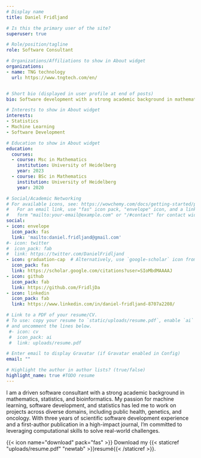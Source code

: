 ```yaml
---
# Display name
title: Daniel Fridljand

# Is this the primary user of the site?
superuser: true

# Role/position/tagline
role: Software Consultant 

# Organizations/Affiliations to show in About widget
organizations:
- name: TNG technology 
  url: https://www.tngtech.com/en/


# Short bio (displayed in user profile at end of posts)
bio: Software development with a strong academic background in mathematics. 

# Interests to show in About widget
interests:
- Statistics
- Machine Learning  
- Software Development

# Education to show in About widget
education:
  courses:
  - course: Msc in Mathematics
    institution: University of Heidelberg
    year: 2023
  - course: BSc in Mathematics
    institution: University of Heidelberg
    year: 2020

# Social/Academic Networking
# For available icons, see: https://wowchemy.com/docs/getting-started/page-builder/#icons
#   For an email link, use "fas" icon pack, "envelope" icon, and a link in the
#   form "mailto:your-email@example.com" or "/#contact" for contact widget.
social:
- icon: envelope
  icon_pack: fas
  link: 'mailto:daniel.fridljand@gmail.com'
#- icon: twitter
#  icon_pack: fab
#  link: https://twitter.com/DanielFridljand
- icon: graduation-cap  # Alternatively, use `google-scholar` icon from `ai` icon pack
  icon_pack: fas
  link: https://scholar.google.com/citations?user=SIoMbdMAAAAJ
- icon: github
  icon_pack: fab
  link: https://github.com/FridljDa
- icon: linkedin
  icon_pack: fab
  link: https://www.linkedin.com/in/daniel-fridljand-8707a2208/

# Link to a PDF of your resume/CV.
# To use: copy your resume to `static/uploads/resume.pdf`, enable `ai` icons in `params.toml`,
# and uncomment the lines below.
 #- icon: cv
 #  icon_pack: ai
 #  link: uploads/resume.pdf

# Enter email to display Gravatar (if Gravatar enabled in Config)
email: ""

# Highlight the author in author lists? (true/false)
highlight_name: true #TODO resume
---
```


I am a driven software consultant with a strong academic background in mathematics, statistics, and bioinformatics. My passion for machine learning, software development, and statistics has led me to work on projects across diverse domains, including public health, genetics, and oncology. With three years of scientific software development experience and a first-author publication in a high-impact journal, I’m committed to leveraging computational skills to solve real-world challenges.

{{< icon name="download" pack="fas" >}} Download my {{< staticref "uploads/resume.pdf" "newtab" >}}resumé{{< /staticref >}}.
